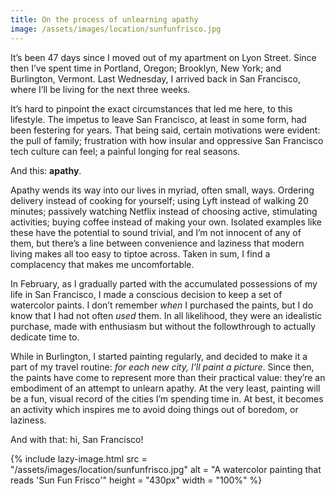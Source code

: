 ```yaml
---
title: On the process of unlearning apathy
image: /assets/images/location/sunfunfrisco.jpg
---
```


It’s been 47 days since I moved out of my apartment on Lyon Street. Since then I’ve spent time in Portland, Oregon; Brooklyn, New York; and Burlington, Vermont. Last Wednesday, I arrived back in San Francisco, where I’ll be living for the next three weeks.

It’s hard to pinpoint the exact circumstances that led me here, to this lifestyle. The impetus to leave San Francisco, at least in some form, had been festering for years. That being said, certain motivations were evident: the pull of family; frustration with how insular and oppressive San Francisco tech culture can feel; a painful longing for real seasons.

And this: **apathy**.

Apathy wends its way into our lives in myriad, often small, ways. Ordering delivery instead of cooking for yourself; using Lyft instead of walking 20 minutes; passively watching Netflix instead of choosing active, stimulating activities; buying coffee instead of making your own. Isolated examples like these have the potential to sound trivial, and I’m not innocent of any of them, but there’s a line between convenience and laziness that modern living makes all too easy to tiptoe across. Taken in sum, I find a complacency that makes me uncomfortable.

In February, as I gradually parted with the accumulated possessions of my life in San Francisco, I made a conscious decision to keep a set of watercolor paints. I don’t remember *when* I purchased the paints, but I do know that I had not often *used* them. In all likelihood, they were an idealistic purchase, made with enthusiasm but without the followthrough to actually dedicate time to.

While in Burlington, I started painting regularly, and decided to make it a part of my travel routine: *for each new city, I’ll paint a picture*. Since then, the paints have come to represent more than their practical value: they’re an embodiment of an attempt to unlearn apathy. At the very least, painting will be a fun, visual record of the cities I’m spending time in. At best, it becomes an activity which inspires me to avoid doing things out of boredom, or laziness.

And with that: hi, San Francisco!

{%
  include lazy-image.html
    src = "/assets/images/location/sunfunfrisco.jpg"
    alt = "A watercolor painting that reads 'Sun Fun Frisco'"
    height = "430px"
    width = "100%"
%}
